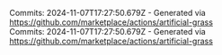 Commits: 2024-11-07T17:27:50.679Z - Generated via https://github.com/marketplace/actions/artificial-grass
<br>
Commits: 2024-11-07T17:27:50.679Z - Generated via https://github.com/marketplace/actions/artificial-grass
<br>
